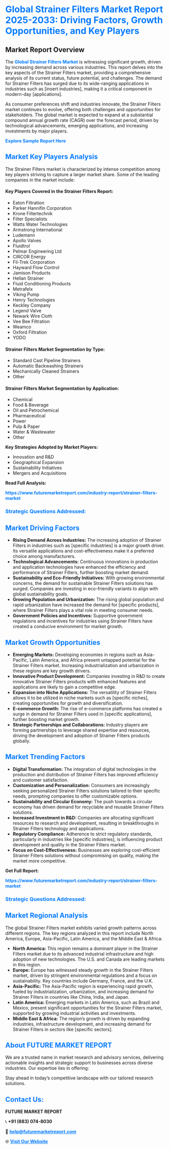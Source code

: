 <h1 style="color: #007BFF;">Global Strainer Filters Market Report 2025-2033: Driving Factors, Growth Opportunities, and Key Players</h1>

<section id="overview">
<h2>Market Report Overview</h2>
<p>The <a href="https://www.futuremarketreport.com/industry-report/strainer-filters-market" style="color: #007BFF; text-decoration: none;"><strong>Global Strainer Filters Market</strong></a> is witnessing significant growth, driven by increasing demand across various industries. This report delves into the key aspects of the Strainer Filters market, providing a comprehensive analysis of its current status, future potential, and challenges. The demand for Strainer Filters has surged due to its wide-ranging applications in industries such as [insert industries], making it a critical component in modern-day [applications].</p>
<p>As consumer preferences shift and industries innovate, the Strainer Filters market continues to evolve, offering both challenges and opportunities for stakeholders. The global market is expected to expand at a substantial compound annual growth rate (CAGR) over the forecast period, driven by technological advancements, emerging applications, and increasing investments by major players.</p>
</section>

<section id="overview">
<p><a href="https://www.futuremarketreport.com/request-sample/reportId=89439" style="color: #007BFF; text-decoration: none;"><strong>Explore Sample Report Here</strong></a></p>
</section>

<section id="key-players">
<h2 style="color: #007BFF;">Market Key Players Analysis</h2>
<p>The Strainer Filters market is characterized by intense competition among key players striving to capture a larger market share. Some of the leading companies in the market include:</p>
<h4>Key Players Covered in the Strainer Filters Report:</h4>
<ul><li>Eaton Filtration</li><li>Parker Hannifin Corporation</li><li>Krone Filtertechnik</li><li>Filter Specialists</li><li>Watts Water Technologies</li><li>Armstrong International</li><li>Ludemann</li><li>Apollo Valves</li><li>Fluidtrol</li><li>Pelmar Engineering Ltd</li><li>CIRCOR Energy</li><li>Fil-Trek Corporation</li><li>Hayward Flow Control</li><li>Jamison Products</li><li>Hellan Strainer</li><li>Fluid Conditioning Products</li><li>Metrafelx</li><li>Viking Pump</li><li>Henry Technologies</li><li>Keckley Company</li><li>Legend Valve</li><li>Newark Wire Cloth</li><li>Vee Bee Filtration</li><li>Weamco</li><li>Oxford Filtration</li><li>YODO</li></ul>
<h4>Strainer Filters Market Segmentation by Type:</h4>
<ul><li>Standard Cast Pipeline Strainers</li><li>Automatic Backwashing Strainers</li><li>Mechanically Cleaned Strainers</li><li>Other</li></ul>

<h4>Strainer Filters Market Segmentation by Application:</h4>
<ul><li>Chemical</li><li>Food &amp; Beverage</li><li>Oil and Petrochemical</li><li>Pharmaceutical</li><li>Power</li><li>Pulp &amp; Paper</li><li>Water &amp; Wastewater</li><li>Other</li></ul>
<p><strong>Key Strategies Adopted by Market Players:</strong></p>
<ul>
<li>Innovation and R&D</li>
<li>Geographical Expansion</li>
<li>Sustainability Initiatives</li>
<li>Mergers and Acquisitions</li>
</ul>
</section>

<section>
<p><strong>Read Full Analysis: </strong></p><a href="https://www.futuremarketreport.com/industry-report/strainer-filters-market" style="color: #007BFF; text-decoration: none;"><strong>https://www.futuremarketreport.com/industry-report/strainer-filters-market</strong></a>
<h3 style="color: #007BFF;">Strategic Questions Addressed:</h3>
</section>

<section id="driving-factors">
<h2 style="color: #007BFF;">Market Driving Factors</h2>
<ul>
<li><strong>Rising Demand Across Industries:</strong> The increasing adoption of Strainer Filters in industries such as [specific industries] is a major growth driver. Its versatile applications and cost-effectiveness make it a preferred choice among manufacturers.</li>
<li><strong>Technological Advancements:</strong> Continuous innovations in production and application technologies have enhanced the efficiency and performance of Strainer Filters, further boosting market demand.</li>
<li><strong>Sustainability and Eco-Friendly Initiatives:</strong> With growing environmental concerns, the demand for sustainable Strainer Filters solutions has surged. Companies are investing in eco-friendly variants to align with global sustainability goals.</li>
<li><strong>Growing Population and Urbanization:</strong> The rising global population and rapid urbanization have increased the demand for [specific products], where Strainer Filters plays a vital role in meeting consumer needs.</li>
<li><strong>Government Policies and Incentives:</strong> Supportive government regulations and incentives for industries using Strainer Filters have created a conducive environment for market growth.</li>
</ul>
</section>

<section id="growth-opportunities">
<h2 style="color: #007BFF;">Market Growth Opportunities</h2>
<ul>
<li><strong>Emerging Markets:</strong> Developing economies in regions such as Asia-Pacific, Latin America, and Africa present untapped potential for the Strainer Filters market. Increasing industrialization and urbanization in these regions are key growth drivers.</li>
<li><strong>Innovative Product Development:</strong> Companies investing in R&D to create innovative Strainer Filters products with enhanced features and applications are likely to gain a competitive edge.</li>
<li><strong>Expansion into Niche Applications:</strong> The versatility of Strainer Filters allows it to be utilized in niche markets such as [specific niches], creating opportunities for growth and diversification.</li>
<li><strong>E-commerce Growth:</strong> The rise of e-commerce platforms has created a surge in demand for Strainer Filters used in [specific applications], further boosting market growth.</li>
<li><strong>Strategic Partnerships and Collaborations:</strong> Industry players are forming partnerships to leverage shared expertise and resources, driving the development and adoption of Strainer Filters products globally.</li>
</ul>
</section>

<section id="trending-factors">
<h2 style="color: #007BFF;">Market Trending Factors</h2>
<ul>
<li><strong>Digital Transformation:</strong> The integration of digital technologies in the production and distribution of Strainer Filters has improved efficiency and customer satisfaction.</li>
<li><strong>Customization and Personalization:</strong> Consumers are increasingly seeking personalized Strainer Filters solutions tailored to their specific needs, prompting companies to offer customizable options.</li>
<li><strong>Sustainability and Circular Economy:</strong> The push towards a circular economy has driven demand for recyclable and reusable Strainer Filters solutions.</li>
<li><strong>Increased Investment in R&D:</strong> Companies are allocating significant resources to research and development, resulting in breakthroughs in Strainer Filters technology and applications.</li>
<li><strong>Regulatory Compliance:</strong> Adherence to strict regulatory standards, particularly in industries like [specific industries], is influencing product development and quality in the Strainer Filters market.</li>
<li><strong>Focus on Cost-Effectiveness:</strong> Businesses are exploring cost-efficient Strainer Filters solutions without compromising on quality, making the market more competitive.</li>
</ul>
</section>

<section>
<p><strong>Get Full Report: </strong></p><a href="https://www.futuremarketreport.com/industry-report/strainer-filters-market" style="color: #007BFF; text-decoration: none;"><strong>https://www.futuremarketreport.com/industry-report/strainer-filters-market</strong></a>
<h3 style="color: #007BFF;">Strategic Questions Addressed:</h3>
</section>


<section id="regional-analysis">
<h2 style="color: #007BFF;">Market Regional Analysis</h2>
<p>The global Strainer Filters market exhibits varied growth patterns across different regions. The key regions analyzed in this report include North America, Europe, Asia-Pacific, Latin America, and the Middle East & Africa:</p>
<ul>
<li><strong>North America:</strong> This region remains a dominant player in the Strainer Filters market due to its advanced industrial infrastructure and high adoption of new technologies. The U.S. and Canada are leading markets in this region.</li>
<li><strong>Europe:</strong> Europe has witnessed steady growth in the Strainer Filters market, driven by stringent environmental regulations and a focus on sustainability. Key countries include Germany, France, and the U.K.</li>
<li><strong>Asia-Pacific:</strong> The Asia-Pacific region is experiencing rapid growth, fueled by industrialization, urbanization, and increasing demand for Strainer Filters in countries like China, India, and Japan.</li>
<li><strong>Latin America:</strong> Emerging markets in Latin America, such as Brazil and Mexico, present significant opportunities for the Strainer Filters market, supported by growing industrial activities and investments.</li>
<li><strong>Middle East & Africa:</strong> The region’s growth is driven by expanding industries, infrastructure development, and increasing demand for Strainer Filters in sectors like [specific sectors].</li>
</ul>
</section>

<footer>
<h2 style="color: #007BFF;">About FUTURE MARKET REPORT</h2>
<p>We are a trusted name in market research and advisory services, delivering actionable insights and strategic support to businesses across diverse industries. Our expertise lies in offering:</p>

<p>Stay ahead in today’s competitive landscape with our tailored research solutions.</p>

<h2 style="color: #007BFF;">Contact Us:</h2>
<p><strong>FUTURE MARKET REPORT</strong></p>
<p>📞 <strong>+91 (883) 074-8030</strong></p>
<p>📧 <strong><a href="mailto:help@futuremarketreport.com" style="color: #007BFF;">help@futuremarketreport.com</a></strong></p>
<p>🌐 <strong><a href="https://www.futuremarketreport.com/" style="color: #007BFF;">Visit Our Website</a></strong></p>
</footer>